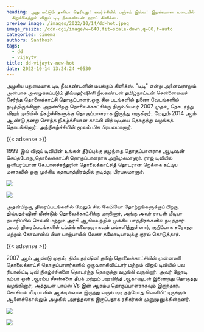 ```yaml
---
heading: அது மட்டும் தனியா தெரியுது! கவர்ச்சியில் பஞ்சம் இல்ல! இறக்கமான உடையில்
  கிறுக்கேத்தும் விஜய் டிடி நீலகண்டன் ஹாட் கிளிக்ஸ்.
preview_image: /images/2022/10/14/dd-hot.jpeg
image_resize: /cdn-cgi/image/w=640,fit=scale-down,q=80,f=auto
categories: cinema
authors: Santhosh
tags:
  - dd
  - vijaytv
title: dd-vijaytv-new-hot
date: 2022-10-14 13:24:24 +0530
---
```

அழகிய பதுமையாக  டிடி நீலகண்டனின் மயக்கும் கிளிக்ஸ்.
 "டிடி" என்று அனைவராலும் அன்பாக அழைக்கப்படும் திவ்யதர்ஷினி நீலகண்டன் தமிழ்நாட்டின் சென்னையைச் சேர்ந்த தொலைக்காட்சி தொகுப்பாளர்.ஒரு சில  படங்களில் துணை வேடங்களில் நடித்திருக்கிறார். அதன்பிறகு தொலைக்காட்சிக்கு திரும்பியவர் 2007 முதல், தொடர்ந்து விஜய் டிவியில் நிகழ்ச்சிகளுக்கு தொகுப்பாளராக இருந்து வருகிறார், மேலும் 2014 ஆம் ஆண்டு தனது சொந்த நிகழ்ச்சியான காஃபி வித் டிடியை தொகுத்து வழங்கத் தொடங்கினார். அந்நிகழ்ச்சியின் மூலம் மிக பிரபலமானார். 

{{< adsense >}}


1999 இல் விஜய் டிவியின் உங்கள் தீர்ப்புக்கு குழந்தை தொகுப்பாளராக ஆடிஷன் செய்தபோது, ​​தொலைக்காட்சி தொகுப்பாளராக அறிமுகமானார். ராஜ் டிவியில் ஒளிபரப்பான கே.பாலச்சந்தரின் தொலைக்காட்சித் தொடரான ​​றெக்கை கட்டிய மனசுவில் ஒரு முக்கிய கதாபாத்திரத்தில் நடித்து, பிரபலமானார்.

![](/images/2022/10/14/dd-vijaytv-new-hot.jpeg)

![](/images/2022/10/14/dd-vijaytv-new-hot2.jpeg)

 அதன்பிறகு, திரைப்படங்களில் மேலும் சில கேமியோ தோற்றங்களுக்குப் பிறகு, திவ்யதர்ஷினி மீண்டும் தொலைக்காட்சிக்கு மாறினார், அங்கு அவர் ராடன் மீடியா தயாரிப்பில் செல்வி மற்றும் அரசி ஆகியவற்றில் முக்கிய பாத்திரங்களில் நடித்தார். அவர் திரைப்படங்களில் டப்பிங் கலைஞராகவும் பங்களித்துள்ளார், குறிப்பாக சரோஜா  மற்றும் கோவாவில் பியா பாஜ்பாயில் வேகா தமோடியாவுக்கு குரல் கொடுத்தார்.

{{< adsense >}}


2007 ஆம் ஆண்டு முதல், திவ்யதர்ஷினி தமிழ் தொலைக்காட்சியின் முன்னணி தொலைக்காட்சி தொகுப்பாளர்களில் ஒருவராகிவிட்டார் மற்றும் விஜய் டிவியில் பல ரியாலிட்டி டிவி நிகழ்ச்சிகளை தொடர்ந்து தொகுத்து வழங்கி வருகிறார். அவர் ஜோடி நம்பர் ஒன் ஆரம்ப சீசன்களை தீபக் மற்றும் அரவிந்த் ஆகாஷுடன் இணைந்து தொகுத்து வழங்கினார், அத்துடன் பாய்ஸ் Vs இன் ஆரம்ப தொகுப்பாளராகவும் இருந்தார். 
சோசியல் மீடியாவில் ஆக்டிவ்வாக இருந்து வரும் டிடி தற்போது வெளியிட்டிருக்கும் ஆளைக்கொல்லும் அழகில் அசத்தலாக இருப்பதாக ரசிகர்கள் முனுமுனுக்கின்றனர்.

![](/images/2022/10/14/dd-vijaytv-new-hot4.jpeg)

![](/images/2022/10/14/dd-vijaytv-new-hot6.jpeg)